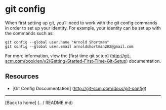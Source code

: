 # git config
When first setting up git, you'll need to work with the git config commands in order to set up your identity. 
For example, your identity can be set up with the commands such as: 
```
git config --global user.name "Arnold Shortman"
git config --global user.email arnoldshortman202@gmail.com
```
For more information, view the [first time git setup] (http://git-scm.com/book/en/v2/Getting-Started-First-Time-Git-Setup) documentation.
## Resources
- [Git Config Doccumentation] (http://git-scm.com/docs/git-config) 
---
[Back to home] 
(.. / README.md)

